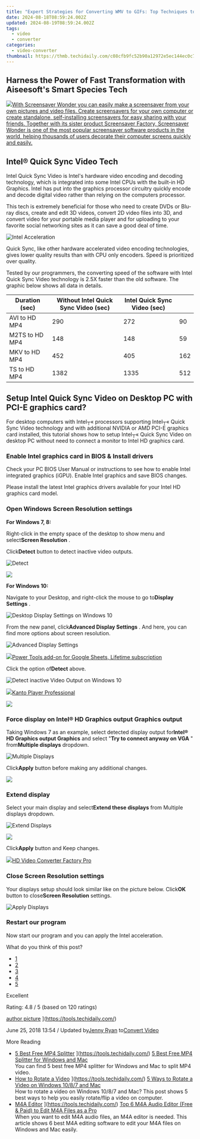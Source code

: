 ```yaml
---
title: "Expert Strategies for Converting WMV to GIFs: Top Techniques to Master Now"
date: 2024-08-18T08:59:24.002Z
updated: 2024-08-19T08:59:24.002Z
tags:
  - video
  - converter
categories:
  - video-converter
thumbnail: https://thmb.techidaily.com/c08cfb9fc52b90a12972e5ec144ec0c7f63bc215d0f41358268b867a2994d1b8.jpg
---
```


## Harness the Power of Fast Transformation with Aiseesoft's Smart Species Tech

<!-- affiliate ads begin -->
<a href="https://secure.2checkout.com/order/checkout.php?PRODS=195080&QTY=1&AFFILIATE=108875&CART=1"><img src="https://www.blumentals.net/scrwonder/images/screensaver-software.png" border="0">With Screensaver Wonder you can easily make a screensaver from your own pictures and video files. Create screensavers for your own computer or create standalone, self-installing screensavers for easy sharing with your friends. Together with its sister product Screensaver Factory, Screensaver Wonder is one of the most popular screensaver software products in the world, helping thousands of users decorate their computer screens quickly and easily.</a>
<!-- affiliate ads end -->
## Intel® Quick Sync Video Tech

 Intel Quick Sync Video is Intel's hardware video encoding and decoding technology, which is integrated into some Intel CPUs with the built-in HD Graphics. Intel has put into the graphics processor circuitry quickly encode and decode digital video rather than relying on the computers processor.

 This tech is extremely beneficial for those who need to create DVDs or Blu-ray discs, create and edit 3D videos, convert 2D video files into 3D, and convert video for your portable media player and for uploading to your favorite social networking sites as it can save a good deal of time.

![Intel Acceleration](https://www.aiseesoft.com/images/intel-quick-sync-video/intel-acceleration.jpg)

 Quick Sync, like other hardware accelerated video encoding technologies, gives lower quality results than with CPU only encoders. Speed is prioritized over quality.

 Tested by our programmers, the converting speed of the software with Intel Quick Sync Video technology is 2.5X faster than the old software. The graphic below shows all data in details.

| Duration (sec) | Without Intel Quick Sync Video (sec) | Intel Quick Sync Video (sec) |     |
| -------------- | ------------------------------------ | ---------------------------- | --- |
| AVI to HD MP4  | 290                                  | 272                          | 90  |
| M2TS to HD MP4 | 148                                  | 148                          | 59  |
| MKV to HD MP4  | 452                                  | 405                          | 162 |
| TS to HD MP4   | 1382                                 | 1335                         | 512 |

## Setup Intel Quick Sync Video on Desktop PC with PCI-E graphics card?

 For desktop computers with Intel┬« processors supporting Intel┬« Quick Sync Video technology and with additional NVIDIA or AMD PCI-E graphics card installed, this tutorial shows how to setup Intel┬« Quick Sync Video on desktop PC without need to connect a monitor to Intel HD graphics card.

### Enable Intel graphics card in BIOS & Install drivers

 Check your PC BIOS User Manual or instructions to see how to enable Intel integrated graphics (iGPU). Enable Intel graphics and save BIOS changes.

 Please install the latest Intel graphics drivers available for your Intel HD graphics card model.

### Open Windows Screen Resolution settings

**For Windows 7, 8:**

 Right-click in the empty space of the desktop to show menu and select**Screen Resolution** .

 Click**Detect** button to detect inactive video outputs.

![Detect](https://www.aiseesoft.com/images/intel-quick-sync-video/detect.jpg)
<!-- affiliate ads begin -->
<a href="https://secure.2checkout.com/order/checkout.php?PRODS=3727260&QTY=1&AFFILIATE=108875&CART=1"><img src="http://www.aiseesoft.com/avangate/30p/banner.jpg" border="0"></a>
<!-- affiliate ads end -->

**For Windows 10:**

 Navigate to your Desktop, and right-click the mouse to go to**Display Settings** .

![Desktop Display Settings on Windows 10](https://www.aiseesoft.com/images/intel-quick-sync-video/win10-desktop-display.jpg)

 From the new panel, click**Advanced Display Settings** . And here, you can find more options about screen resolution.

![Advanced Display Settings](https://www.aiseesoft.com/images/intel-quick-sync-video/advanced-display-settings.jpg)
<!-- affiliate ads begin -->
<a href="https://secure.2checkout.com/order/checkout.php?PRODS=4726807&QTY=1&AFFILIATE=108875&CART=1"><img src="https://secure.avangate.com/images/merchant/c14a8df1e1b4d5297e9cb30cb34d5a00/products/copy_copy_power-tools-48.png" border="0">Power Tools add-on for Google Sheets, Lifetime subscription</a>
<!-- affiliate ads end -->

 Click the option of**Detect** above.

![Detect inactive Video Output on Windows 10](https://www.aiseesoft.com/images/intel-quick-sync-video/screen-resolution-settings-detect.jpg)
<!-- affiliate ads begin -->
<a href="https://secure.2checkout.com/order/checkout.php?PRODS=4742929&QTY=1&AFFILIATE=108875&CART=1"><img src="https://secure.avangate.com/images/merchant/e09fdffe648a30658a9657bbed7b2388/products/boxshot(2).png" border="0">Kanto Player Professional</a>
<!-- affiliate ads end -->

<!-- affiliate ads begin -->
<a href="https://store.revouninstaller.com/order/checkout.php?PRODS=28010250&QTY=1&AFFILIATE=108875&CART=1"><img src="https://secure.avangate.com/images/merchant/4282ec8de8c9be897e7aff4aa231b1a4/336__280a.jpg" border="0"></a>
<!-- affiliate ads end -->
### Force display on Intel® HD Graphics output Graphics output

 Taking Windows 7 as an example, select detected display output for**Intel® HD Graphics output Graphics** and select "**Try to connect anyway on VGA** " from**Multiple displays** dropdown.

![Multiple Displays](https://www.aiseesoft.com/images/intel-quick-sync-video/multiple-displays.jpg)

 Click**Apply** button before making any additional changes.

<!-- affiliate ads begin -->
<a href="https://shop.mondly.com/affiliate.php?ACCOUNT=ATISTUDI&AFFILIATE=108875&PATH=https%3A%2F%2Fwww.mondly.com%3FAFFILIATE%3D108875%26RESOURCE%3D%2BEducational%2B970x90%2B"><img src="https://secure.avangate.com/images/merchant/69c418c33ec2e1a4267fa9bb77fa1428/educational-970x90.gif" border="0"></a>
<!-- affiliate ads end -->
### Extend display

 Select your main display and select**Extend these displays** from Multiple displays dropdown.

![Extend Displays](https://www.aiseesoft.com/images/intel-quick-sync-video/extend-displays.jpg)
<!-- affiliate ads begin -->
<a href="https://secure.2checkout.com/order/checkout.php?PRODS=3546200&QTY=1&AFFILIATE=108875&CART=1"><img src="http://www.binteko.com/sites/default/files/banner01_468x60a.gif" border="0"></a>
<!-- affiliate ads end -->

 Click**Apply** button and Keep changes.

<!-- affiliate ads begin -->
<a href="https://secure.2checkout.com/order/checkout.php?PRODS=4537546&QTY=1&AFFILIATE=108875&CART=1"><img src="https://secure.avangate.com/images/merchant/4b0a0290ad7df100b77e86839989a75e/products/7_copy_2_2_hdpro.png" border="0">HD Video Converter Factory Pro</a>
<!-- affiliate ads end -->
### Close Screen Resolution settings

 Your displays setup should look similar like on the picture below. Click**OK** button to close**Screen Resolution** settings.

![Apply Displays](https://www.aiseesoft.com/images/intel-quick-sync-video/ok.jpg)

### Restart our program

Now start our program and you can apply the Intel acceleration.

What do you think of this post?

* [1](https://tools.techidaily.com/)
* [2](https://tools.techidaily.com/)
* [3](https://tools.techidaily.com/)
* [4](https://tools.techidaily.com/)
* [5](https://tools.techidaily.com/)

Excellent

Rating: 4.8 / 5 (based on 120 ratings)

[author picture](https://www.aiseesoft.com/images/author/jenny.png) ](https://tools.techidaily.com/)

 June 25, 2018 13:54 / Updated by[Jenny Ryan](https://tools.techidaily.com/) to[Convert Video](https://tools.techidaily.com/)

More Reading

* [5 Best Free MP4 Splitter](https://www.aiseesoft.com/images/more-reading/mp4-splitter-s.jpg) ](https://tools.techidaily.com/) [5 Best Free MP4 Splitter for Windows and Mac](https://tools.techidaily.com/)  
 You can find 5 best free MP4 splitter for Windows and Mac to split MP4 video.
* [How to Rotate a Video](https://www.aiseesoft.com/images/more-reading/rotate-a-video-s.jpg) ](https://tools.techidaily.com/) [5 Ways to Rotate a Video on Windows 10/8/7 and Mac](https://tools.techidaily.com/)  
 How to rotate a video on Windows 10/8/7 and Mac? This post shows 5 best ways to help you easily rotate/flip a video on computer.
* [M4A Editor](https://www.aiseesoft.com/images/more-reading/m4a-editor-s.jpg) ](https://tools.techidaily.com/) [Top 6 M4A Audio Editor (Free & Paid) to Edit M4A Files as a Pro](https://tools.techidaily.com/)  
 When you want to edit M4A audio files, an M4A editor is needed. This article shows 6 best M4A editing software to edit your M4A files on Windows and Mac easily.

<ins class="adsbygoogle"
     style="display:block"
     data-ad-format="autorelaxed"
     data-ad-client="ca-pub-7571918770474297"
     data-ad-slot="1223367746"></ins>



<ins class="adsbygoogle"
     style="display:block"
     data-ad-client="ca-pub-7571918770474297"
     data-ad-slot="8358498916"
     data-ad-format="auto"
     data-full-width-responsive="true"></ins>


